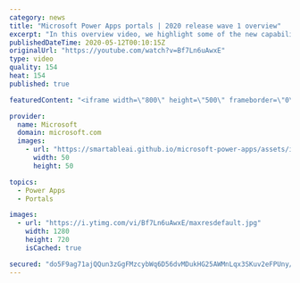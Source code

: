 ```yaml
---
category: news
title: "Microsoft Power Apps portals | 2020 release wave 1 overview"
excerpt: "In this overview video, we highlight some of the new capabilities included in the latest update to Microsoft Power Apps portals.     Here are the capabilities covered:   •    Power BI integration, so you can quickly add Power BI reports, tables, and dashboards to your portals without coding.  •    Themes"
publishedDateTime: 2020-05-12T00:10:15Z
originalUrl: "https://youtube.com/watch?v=Bf7Ln6uAwxE"
type: video
quality: 154
heat: 154
published: true

featuredContent: "<iframe width=\"800\" height=\"500\" frameborder=\"0\" src=\"https://www.youtube.com/embed/Bf7Ln6uAwxE\" allow=\"accelerometer; autoplay; encrypted-media; gyroscope; picture-in-picture\" allowfullscreen></iframe>"

provider:
  name: Microsoft
  domain: microsoft.com
  images:
    - url: "https://smartableai.github.io/microsoft-power-apps/assets/images/organizations/microsoft.com-50x50.jpg"
      width: 50
      height: 50

topics:
  - Power Apps
  - Portals

images:
  - url: "https://i.ytimg.com/vi/Bf7Ln6uAwxE/maxresdefault.jpg"
    width: 1280
    height: 720
    isCached: true

secured: "do5F9ag71ajQQun3zGgFMzcybWq6D56dvMDukHG25AWMnLqx3SKuv2eFPUny/UeBPsKnBtBH+A9M0ho7JP9MNO/HA0Mu38dgs5D0YIN8dJp0pH98kJbo0G3HcCJlwlptABGqbKXkBYs9aCmaZZmJdyQB+1zoC4RzkvU+j3H7vW0dRYMFbOTMs6DcVKdCDVE3Q5xHBqe8HYanrDxl/QSfvyZynXMUeqgphE4BOoGtuKJmm3O+LBi5PZPUuOwqduX0mbdaS/3hiwZjWIs6SeeEq134Vd0Dbs9PyJdRBRC1lBXrYcSJsqlqhyCYVGYtG2zCMkQhEancmvernl0M9DWNbpqJyvU6e6ni/Mnih+XSNLja+GCNEOHRmm301QOCFSkUzQdkMvVmdDPG3J7q6sHO+HbIJ3PKb3sevaNv1jtOxp3zkWkJNuvj6Nbx2CnebmUA;e+N69lueoIXZbE+NsAztHA=="
---
```


